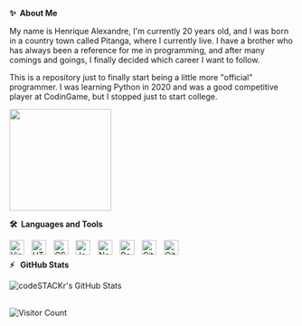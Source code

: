 **✨&nbsp;&nbsp;About&nbsp;Me**

My name is Henrique Alexandre, I'm currently 20 years old, and I was born in a country town called Pitanga, where I currently live. I have a brother who has always been a reference for me in programming, and after many comings and goings, I finally decided which career I want to follow.

This is a repository just to finally start being a little more "official" programmer. I was learning Python in 2020 and was a good competitive player at CodinGame, but I stopped just to start college.

<img height="180em" src="https://github-readme-stats.vercel.app/api/top-langs/?username=henalecam&layout=compact&langs_count=16&theme=radical&hide=jupyter%20notebook"/>

**🛠️&nbsp;&nbsp;Languages&nbsp;and&nbsp;Tools**

<img align="left" alt="Visual Studio Code" width="26px" src="https://cdn.jsdelivr.net/gh/devicons/devicon/icons/vscode/vscode-original.svg" style="padding-right:10px;" />
<img align="left" alt="HTML5" width="26px" src="https://cdn.jsdelivr.net/gh/devicons/devicon/icons/html5/html5-original.svg" style="padding-right:10px;" />
<img align="left" alt="CSS3" width="26px" src="https://cdn.jsdelivr.net/gh/devicons/devicon/icons/css3/css3-original.svg" style="padding-right:10px;" />
<img align="left" alt="JavaScript" width="26px" src="https://cdn.jsdelivr.net/gh/devicons/devicon/icons/javascript/javascript-original.svg" style="padding-right:10px;" />
<img align="left" alt="NodeJS" width="26px" src="https://cdn.jsdelivr.net/gh/devicons/devicon/icons/nodejs/nodejs-original.svg" style="padding-right:10px;" />
<img align="left" alt="Postgres" width="26px" src="https://cdn.jsdelivr.net/gh/devicons/devicon/icons/postgresql/postgresql-original.svg" style="padding-right:10px;" />
<img align="left" alt="GitHub" width="26px" src="https://cdn.jsdelivr.net/gh/devicons/devicon/icons/github/github-original.svg" style="padding-right:10px;" />
<img align="left" alt="Git" width="26px" src="https://cdn.jsdelivr.net/gh/devicons/devicon/icons/git/git-original.svg" style="padding-right:10px;" />


</br></br>
**:zap:&nbsp;&nbsp; GitHub Stats**

<img align="left" alt="codeSTACKr's GitHub Stats" src="https://github-readme-stats.vercel.app/api?username=Henalecam&show_icons=true&hide_border=false&title_color=ff652f&icon_color=FFE400&bg_color=09131B&text_color=ffffff&border_color=0c1a25" />

</br></br>

![Visitor Count](https://profile-counter.glitch.me/Henalecam/count.svg)

</br></br>

<div class="badge-base LI-profile-badge" data-locale="en_US"
